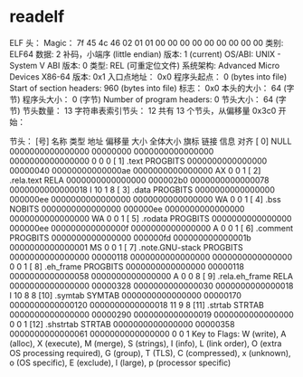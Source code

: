 # readelf
ELF 头：
  Magic：  7f 45 4c 46 02 01 01 00 00 00 00 00 00 00 00 00 
  类别:                              ELF64
  数据:                              2 补码，小端序 (little endian)
  版本:                              1 (current)
  OS/ABI:                            UNIX - System V
  ABI 版本:                          0
  类型:                              REL (可重定位文件)
  系统架构:                          Advanced Micro Devices X86-64
  版本:                              0x1
  入口点地址：              0x0
  程序头起点：              0 (bytes into file)
  Start of section headers:          960 (bytes into file)
  标志：             0x0
  本头的大小：       64 (字节)
  程序头大小：       0 (字节)
  Number of program headers:         0
  节头大小：         64 (字节)
  节头数量：         13
  字符串表索引节头： 12
共有 13 个节头，从偏移量 0x3c0 开始：

节头：
  [号] 名称              类型             地址              偏移量
       大小              全体大小          旗标   链接   信息   对齐
  [ 0]                   NULL             0000000000000000  00000000
       0000000000000000  0000000000000000           0     0     0
  [ 1] .text             PROGBITS         0000000000000000  00000040
       00000000000000ae  0000000000000000  AX       0     0     1
  [ 2] .rela.text        RELA             0000000000000000  000002b0
       0000000000000078  0000000000000018   I      10     1     8
  [ 3] .data             PROGBITS         0000000000000000  000000ee
       0000000000000000  0000000000000000  WA       0     0     1
  [ 4] .bss              NOBITS           0000000000000000  000000ee
       0000000000000000  0000000000000000  WA       0     0     1
  [ 5] .rodata           PROGBITS         0000000000000000  000000ee
       000000000000000f  0000000000000000   A       0     0     1
  [ 6] .comment          PROGBITS         0000000000000000  000000fd
       000000000000001b  0000000000000001  MS       0     0     1
  [ 7] .note.GNU-stack   PROGBITS         0000000000000000  00000118
       0000000000000000  0000000000000000           0     0     1
  [ 8] .eh_frame         PROGBITS         0000000000000000  00000118
       0000000000000058  0000000000000000   A       0     0     8
  [ 9] .rela.eh_frame    RELA             0000000000000000  00000328
       0000000000000030  0000000000000018   I      10     8     8
  [10] .symtab           SYMTAB           0000000000000000  00000170
       0000000000000120  0000000000000018          11     9     8
  [11] .strtab           STRTAB           0000000000000000  00000290
       0000000000000019  0000000000000000           0     0     1
  [12] .shstrtab         STRTAB           0000000000000000  00000358
       0000000000000061  0000000000000000           0     0     1
Key to Flags:
  W (write), A (alloc), X (execute), M (merge), S (strings), I (info),
  L (link order), O (extra OS processing required), G (group), T (TLS),
  C (compressed), x (unknown), o (OS specific), E (exclude),
  l (large), p (processor specific)
